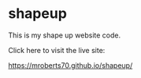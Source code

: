 # shapeup
This is my shape up website code. 

Click here to visit the live site:

https://mroberts70.github.io/shapeup/


